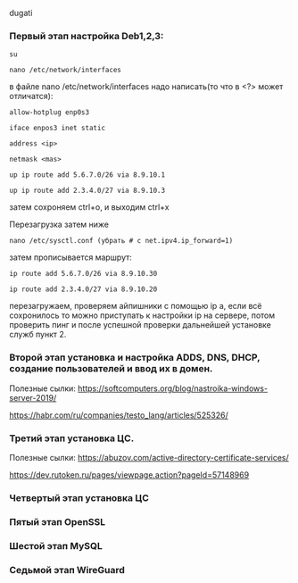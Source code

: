 dugati

### **Первый этап** настройка Deb1,2,3:
    
    su

    nano /etc/network/interfaces
в файле nano /etc/network/interfaces надо написать(то что в <?> может отличатся):

    allow-hotplug enp0s3

    iface enpos3 inet static

    address <ip>

    netmask <mas>

    up ip route add 5.6.7.0/26 via 8.9.10.1
    
    up ip route add 2.3.4.0/27 via 8.9.10.3
    
затем сохроняем ctrl+o, и выходим ctrl+x

Перезагрузка затем ниже

    nano /etc/sysctl.conf (убрать # с net.ipv4.ip_forward=1)

затем прописывается маршрут:

    ip route add 5.6.7.0/26 via 8.9.10.30

    ip route add 2.3.4.0/27 via 8.9.10.20

перезагружаем, проверяем айпишники с помощью ip a, если всё сохронилось то можно приступать к настройки ip на сервере, потом проверить пинг и после успешной проверки дальнейшей установке служб пункт 2.

### **Второй этап** установка и настройка ADDS, DNS, DHCP, создание пользователей и ввод их в домен.

Полезные сылки: https://softcomputers.org/blog/nastroika-windows-server-2019/

https://habr.com/ru/companies/testo_lang/articles/525326/

### **Третий этап** установка ЦС. 

Полезные сылки: https://abuzov.com/active-directory-certificate-services/

https://dev.rutoken.ru/pages/viewpage.action?pageId=57148969

### **Четвертый этап установка ЦС** 

### **Пятый этап OpenSSL** 

### **Шестой этап MySQL** 

### **Седьмой этап WireGuard** 
